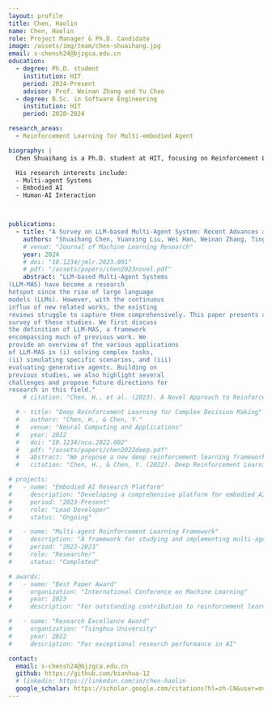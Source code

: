 ```yaml
---
layout: profile
title: Chen, Haolin
name: Chen, Haolin
role: Project Manager & Ph.D. Candidate
image: /assets/img/team/chen-shuaihang.jpg
email: s-chensh24@bjzgca.edu.cn
education: 
  - degree: Ph.D. student
    institution: HIT
    period: 2024-Present
    advisor: Prof. Weinan Zhang and Yu Chao
  - degree: B.Sc. in Software Engineering
    institution: HIT
    period: 2020-2024

research_areas:
  - Reinforcement Learning for Multi-embodied Agent

biography: |
  Chen Shuaihang is a Ph.D. student at HIT, focusing on Reinforcement Learning for Multi-embodied Agent.

  His research interests include:
  - Multi-agent Systems
  - Embodied AI
  - Human-AI Interaction



publications:
  - title: "A Survey on LLM-based Multi-Agent System: Recent Advances and New Frontiers in Application"
    authors: "Shuaihang Chen, Yuanxing Liu, Wei Han, Weinan Zhang, Ting Liu"
    # venue: "Journal of Machine Learning Research"
    year: 2024
    # doi: "10.1234/jmlr.2023.001"
    # pdf: "/assets/papers/chen2023novel.pdf"
    abstract: "LLM-based Multi-Agent Systems
(LLM-MAS) have become a research
hotspot since the rise of large language
models (LLMs). However, with the continuous
influx of new related works, the existing
reviews struggle to capture them comprehensively. This paper presents a comprehensive
survey of these studies. We first discuss
the definition of LLM-MAS, a framework
encompassing much of previous work. We
provide an overview of the various applications
of LLM-MAS in (i) solving complex tasks,
(ii) simulating specific scenarios, and (iii)
evaluating generative agents. Building on
previous studies, we also highlight several
challenges and propose future directions for
research in this field."
    # citation: "Chen, H., et al. (2023). A Novel Approach to Reinforcement Learning in Dynamic Environments. Journal of Machine Learning Research, 24(1), 1-20."

  # - title: "Deep Reinforcement Learning for Complex Decision Making"
  #   authors: "Chen, H., & Chen, Y."
  #   venue: "Neural Computing and Applications"
  #   year: 2022
  #   doi: "10.1234/nca.2022.002"
  #   pdf: "/assets/papers/chen2022deep.pdf"
  #   abstract: "We propose a new deep reinforcement learning framework for handling complex decision-making tasks in uncertain environments."
  #   citation: "Chen, H., & Chen, Y. (2022). Deep Reinforcement Learning for Complex Decision Making. Neural Computing and Applications, 34(2), 123-145."

# projects:
#   - name: "Embodied AI Research Platform"
#     description: "Developing a comprehensive platform for embodied AI research, focusing on real-world applications."
#     period: "2023-Present"
#     role: "Lead Developer"
#     status: "Ongoing"

#   - name: "Multi-agent Reinforcement Learning Framework"
#     description: "A framework for studying and implementing multi-agent reinforcement learning algorithms."
#     period: "2022-2023"
#     role: "Researcher"
#     status: "Completed"

# awards:
#   - name: "Best Paper Award"
#     organization: "International Conference on Machine Learning"
#     year: 2023
#     description: "For outstanding contribution to reinforcement learning research"

#   - name: "Research Excellence Award"
#     organization: "Tsinghua University"
#     year: 2022
#     description: "For exceptional research performance in AI"

contact:
  email: s-chensh24@bjzgca.edu.cn
  github: https://github.com/bianhua-12
  # linkedin: https://linkedin.com/in/chen-haolin
  google_scholar: https://scholar.google.com/citations?hl=zh-CN&user=mvKthu0AAAAJ
--- 
```

